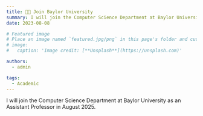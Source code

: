 ```yaml
---
title: 🧑‍🏫 Join Baylor University
summary: I will join the Computer Science Department at Baylor University in Fall 2025.
date: 2023-08-08

# Featured image
# Place an image named `featured.jpg/png` in this page's folder and customize its options here.
# image:
#   caption: 'Image credit: [**Unsplash**](https://unsplash.com)'

authors:
  - admin

tags:
  - Academic
---
```

I will join the Computer Science Department at Baylor University as an Assistant Professor in August 2025.
